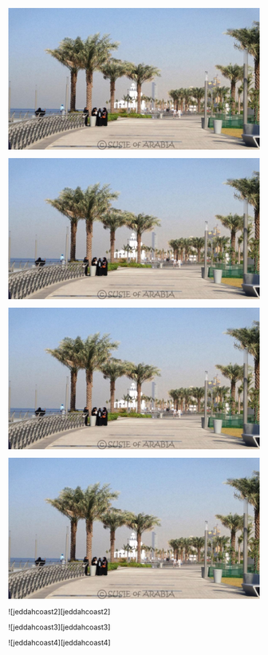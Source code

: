 ![jeddahcoast1](https://raw.githubusercontent.com/muneer78/muneer78.github.io/master/images/Jeddah%20Corniche%202.jpeg)

![jeddahcoast1](https://raw.githubusercontent.com/muneer78/muneer78.github.io/master/images/Jeddah%20Corniche%202.jpeg) 

![jeddahcoast1](https://raw.githubusercontent.com/muneer78/muneer78.github.io/master/images/Jeddah%20Corniche%202.jpeg) 

![jeddahcoast1](https://raw.githubusercontent.com/muneer78/muneer78.github.io/master/images/Jeddah%20Corniche%202.jpeg) 





![jeddahcoast2][jeddahcoast2] 

![jeddahcoast3][jeddahcoast3] 

![jeddahcoast4][jeddahcoast4] 
